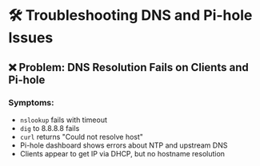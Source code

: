 # 🛠️ Troubleshooting DNS and Pi-hole Issues

## ❌ Problem: DNS Resolution Fails on Clients and Pi-hole

### Symptoms:
- `nslookup` fails with timeout
- `dig` to 8.8.8.8 fails
- `curl` returns "Could not resolve host"
- Pi-hole dashboard shows errors about NTP and upstream DNS
- Clients appear to get IP via DHCP, but no hostname resolution

